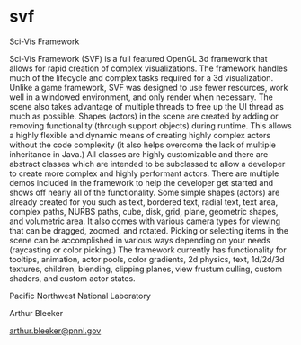 # svf
Sci-Vis Framework

Sci-Vis Framework (SVF) is a full featured OpenGL 3d framework that allows for rapid creation of complex visualizations. The framework handles much of the lifecycle and complex tasks required for a 3d visualization. Unlike a game framework, SVF was designed to use fewer resources, work well in a windowed environment, and only render when necessary. The scene also takes advantage of multiple threads to free up the UI thread as much as possible. Shapes (actors) in the scene are created by adding or removing functionality (through support objects) during runtime. This allows a highly flexible and dynamic means of creating highly complex actors without the code complexity (it also helps overcome the lack of multiple inheritance in Java.) All classes are highly customizable and there are abstract classes which are intended to be subclassed to allow a developer to create more complex and highly performant actors. There are multiple demos included in the framework to help the developer get started and shows off nearly all of the functionality. Some simple shapes (actors) are already created for you such as text, bordered text, radial text, text area, complex paths, NURBS paths, cube, disk, grid, plane, geometric shapes, and volumetric area. It also comes with various camera types for viewing that can be dragged, zoomed, and rotated. Picking or selecting items in the scene can be accomplished in various ways depending on your needs (raycasting or color picking.) The framework currently has functionality for tooltips, animation, actor pools, color gradients, 2d physics, text, 1d/2d/3d textures, children, blending, clipping planes, view frustum culling, custom shaders, and custom actor states.

Pacific Northwest National Laboratory

Arthur Bleeker

arthur.bleeker@pnnl.gov
